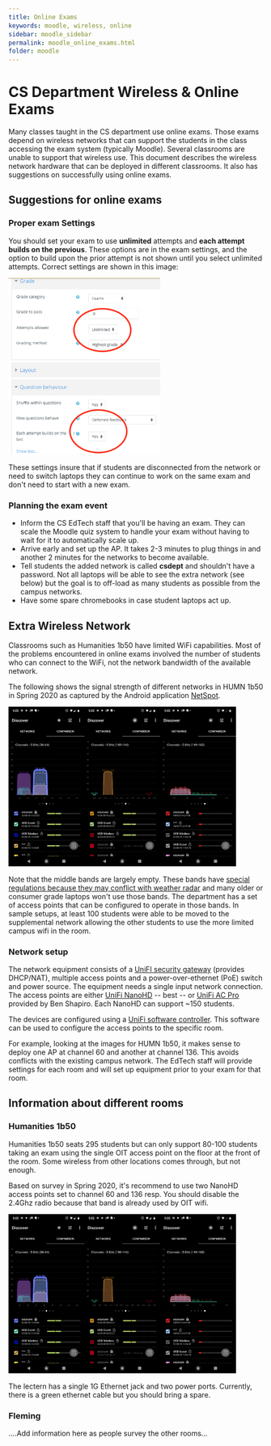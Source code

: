 ```yaml
---
title: Online Exams
keywords: moodle, wireless, online
sidebar: moodle_sidebar
permalink: moodle_online_exams.html
folder: moodle
---
```


# CS Department Wireless & Online Exams

Many classes taught in the CS department use online exams. Those exams depend on wireless networks that can support the students in the class accessing the exam system (typically Moodle). Several classrooms are unable to support that wireless use. This document describes the wireless network hardware that can be deployed in different classrooms. It also has suggestions on successfully using online exams.

## Suggestions for online exams

### Proper exam Settings
You should set your exam to use **unlimited** attempts and **each attempt builds on the previous**. These options are in the exam settings, and the option to build upon the prior attempt is not shown until you select unlimited attempts. Correct settings are shown in this image:

<img src="/images/online-exams/moodle-exam-build.png" width="300" />

These settings insure that if students are disconnected from the network or need to switch laptops they can continue to work on the same exam and don't need to start with a new exam.

### Planning the exam event

* Inform the CS EdTech staff that you'll be having an exam. They can scale the Moodle quiz system to handle your exam without having to wait for it to automatically scale up.
* Arrive early and set up the AP. It takes 2-3 minutes to plug things in and another 2 minutes for the networks to become available.
* Tell students the added network is called **csdept** and shouldn't have a password. Not all laptops will be able to see the extra network (see below) but the goal is to off-load as many students as possible from the campus networks.
* Have some spare chromebooks in case student laptops act up.

## Extra Wireless Network

Classrooms such as Humanities 1b50 have limited WiFi capabilities. Most of the problems encountered in online exams involved the number of students who can connect to the WiFi, not the network bandwidth of the available network.

The following shows the signal strength of different networks in HUMN 1b50 in Spring 2020 as captured by the Android application [NetSpot](https://play.google.com/store/apps/details?id=com.etwok.netspotapp&hl=en_US).

<img src="/images/online-exams/HUMN-1b50-low.png" width="150" /><img src="/images/online-exams/HUMN-1b50-mid.png" width="150" /><img src="/images/online-exams/HUMN-1b50-high.png" width="150" />

Note that the middle bands are largely empty. These bands have [special regulations because they may conflict with weather radar](https://en.wikipedia.org/wiki/List_of_WLAN_channels#5_GHz_or_5.8_GHz_(802.11a/h/j/n/ac/ax) ) and many older or consumer grade laptops won't use those bands. The department has a set of access points that can be configured to operate in those bands. In sample setups, at least 100 students were able to be moved to the supplemental network allowing the other students to use the more limited campus wifi in the room.

### Network setup

The network equipment consists of a [UniFI security gateway](https://www.ui.com/unifi-routing/usg/) (provides DHCP/NAT), multiple access points and a power-over-ethernet (PoE) switch and power source. The equipment needs a single input network connection. The access points are either [UniFi NanoHD](https://store.ui.com/products/unifi-nanohd-us) -- best -- or [UniFi AC Pro](https://www.ui.com/unifi/unifi-ap-ac-pro/) provided by Ben Shapiro. Each NanoHD can support ~150 students.

The devices are configured using a [UniFi software controller](https://sdr.cs.colorado.edu:8443). This software can be used to configure the access points to the specific room.

For example, looking at the images for HUMN 1b50, it makes sense to deploy one AP at channel 60 and another at channel 136. This avoids conflicts with the existing campus network. The EdTech staff will provide settings for each room and will set up equipment prior to your exam for that room.

## Information about different rooms

### Humanities 1b50

Humanities 1b50 seats 295 students but can only support 80-100 students taking an exam using the single OIT access point on the floor at the front of the room. Some wireless from other locations comes through, but not enough.

Based on survey in Spring 2020, it's recommend to use two NanoHD access points set to channel 60 and 136 resp. You should disable the 2.4Ghz radio because that band is already used by OIT wifi.

<img src="/images/online-exams/HUMN-1b50-low.png" width="150" /><img src="/images/online-exams/HUMN-1b50-mid.png" width="150" /><img src="/images/online-exams/HUMN-1b50-high.png" width="150" />

The lectern has a single 1G Ethernet jack and two power ports. Currently, there is a green ethernet cable but you should bring a spare.

### Fleming 
....Add information here as people survey the other rooms...
